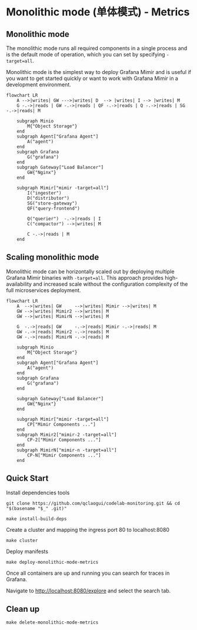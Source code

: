 # Monolithic mode (单体模式) - Metrics

## Monolithic mode

The monolithic mode runs all required components in a single process and is the default mode of operation, which you can set by specifying `-target=all`.

Monolithic mode is the simplest way to deploy Grafana Mimir and is useful if you want to get started quickly or want to work with Grafana Mimir in a development environment.

```mermaid
flowchart LR
    A -->|writes| GW --->|writes| D  --> |writes| I --> |writes| M
    G -.->|reads | GW -.->|reads | QF -.->|reads | Q -.->|reads | SG -.->|reads| M

    subgraph Minio
        M{"Object Storage"}
    end
    subgraph Agent["Grafana Agent"]
        A("agent")
    end
    subgraph Grafana
        G("grafana")
    end
    subgraph Gateway["Load Balancer"]
        GW{"Nginx"}
    end

    subgraph Mimir["mimir -target=all"]
        I("ingester")
        D("distributor")
        SG("store-gateway")
        QF("query-frontend")

        Q("querier")  -.->|reads | I 
        C("compactor") -->|writes| M

        C -.->|reads | M
    end
```

## Scaling monolithic mode

Monolithic mode can be horizontally scaled out by deploying multiple Grafana Mimir binaries with `-target=all`. This approach provides high-availability and increased scale without the configuration complexity of the full microservices deployment.

```mermaid
flowchart LR
    A  -->|writes| GW     -->|writes| Mimir -->|writes| M
    GW -->|writes| Mimir2 -->|writes| M
    GW -->|writes| MimirN -->|writes| M
    
    G  -.->|reads| GW     -.->|reads| Mimir -.->|reads| M    
    GW -.->|reads| Mimir2 -.->|reads| M
    GW -.->|reads| MimirN -.->|reads| M

    subgraph Minio
        M{"Object Storage"}
    end
    subgraph Agent["Grafana Agent"]
        A("agent")
    end
    subgraph Grafana
        G("grafana")
    end

    subgraph Gateway["Load Balancer"]
        GW{"Nginx"}
    end

    subgraph Mimir["mimir -target=all"]
        CP["Mimir Components ..."]
    end
    subgraph Mimir2["mimir-2 -target=all"]
        CP-2["Mimir Components ..."]
    end
    subgraph MimirN["mimir-n -target=all"]
        CP-N["Mimir Components ..."]
    end
```

## Quick Start

Install dependencies tools

```shell
git clone https://github.com/qclaogui/codelab-monitoring.git && cd "$(basename "$_" .git)"

make install-build-deps
```

Create a cluster and mapping the ingress port 80 to localhost:8080

```shell
make cluster
```

Deploy manifests

```shell
make deploy-monolithic-mode-metrics
```

Once all containers are up and running you can search for traces in Grafana.

Navigate to [http://localhost:8080/explore](http://localhost:8080/explore) and select the search tab.

## Clean up

```shell
make delete-monolithic-mode-metrics
```
